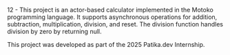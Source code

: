 12 - This project is an actor-based calculator implemented in the Motoko programming language. It supports asynchronous operations for addition, subtraction, multiplication, division, and reset. The division function handles division by zero by returning null.

This project was developed as part of the 2025 Patika.dev Internship.
